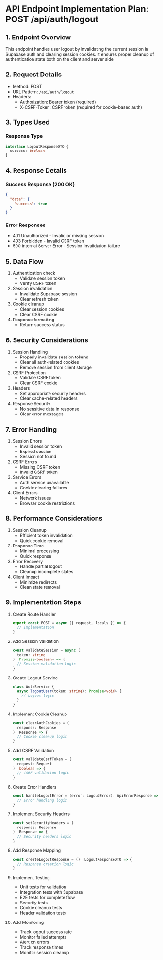 # API Endpoint Implementation Plan: POST /api/auth/logout

## 1. Endpoint Overview
This endpoint handles user logout by invalidating the current session in Supabase auth and clearing session cookies. It ensures proper cleanup of authentication state both on the client and server side.

## 2. Request Details
- Method: POST
- URL Pattern: `/api/auth/logout`
- Headers:
  - Authorization: Bearer token (required)
  - X-CSRF-Token: CSRF token (required for cookie-based auth)

## 3. Types Used
### Response Type
```typescript
interface LogoutResponseDTO {
  success: boolean
}
```

## 4. Response Details
### Success Response (200 OK)
```json
{
  "data": {
    "success": true
  }
}
```

### Error Responses
- 401 Unauthorized - Invalid or missing session
- 403 Forbidden - Invalid CSRF token
- 500 Internal Server Error - Session invalidation failure

## 5. Data Flow
1. Authentication check
   - Validate session token
   - Verify CSRF token
2. Session invalidation
   - Invalidate Supabase session
   - Clear refresh token
3. Cookie cleanup
   - Clear session cookies
   - Clear CSRF cookie
4. Response formatting
   - Return success status

## 6. Security Considerations
1. Session Handling
   - Properly invalidate session tokens
   - Clear all auth-related cookies
   - Remove session from client storage
2. CSRF Protection
   - Validate CSRF token
   - Clear CSRF cookie
3. Headers
   - Set appropriate security headers
   - Clear cache-related headers
4. Response Security
   - No sensitive data in response
   - Clear error messages

## 7. Error Handling
1. Session Errors
   - Invalid session token
   - Expired session
   - Session not found
2. CSRF Errors
   - Missing CSRF token
   - Invalid CSRF token
3. Service Errors
   - Auth service unavailable
   - Cookie clearing failures
4. Client Errors
   - Network issues
   - Browser cookie restrictions

## 8. Performance Considerations
1. Session Cleanup
   - Efficient token invalidation
   - Quick cookie removal
2. Response Time
   - Minimal processing
   - Quick response
3. Error Recovery
   - Handle partial logout
   - Cleanup incomplete states
4. Client Impact
   - Minimize redirects
   - Clean state removal

## 9. Implementation Steps
1. Create Route Handler
   ```typescript
   export const POST = async ({ request, locals }) => {
     // Implementation
   }
   ```

2. Add Session Validation
   ```typescript
   const validateSession = async (
     token: string
   ): Promise<boolean> => {
     // Session validation logic
   }
   ```

3. Create Logout Service
   ```typescript
   class AuthService {
     async logoutUser(token: string): Promise<void> {
       // Logout logic
     }
   }
   ```

4. Implement Cookie Cleanup
   ```typescript
   const clearAuthCookies = (
     response: Response
   ): Response => {
     // Cookie cleanup logic
   }
   ```

5. Add CSRF Validation
   ```typescript
   const validateCsrfToken = (
     request: Request
   ): boolean => {
     // CSRF validation logic
   }
   ```

6. Create Error Handlers
   ```typescript
   const handleLogoutError = (error: LogoutError): ApiErrorResponse => {
     // Error handling logic
   }
   ```

7. Implement Security Headers
   ```typescript
   const setSecurityHeaders = (
     response: Response
   ): Response => {
     // Security headers logic
   }
   ```

8. Add Response Mapping
   ```typescript
   const createLogoutResponse = (): LogoutResponseDTO => {
     // Response creation logic
   }
   ```

9. Implement Testing
   - Unit tests for validation
   - Integration tests with Supabase
   - E2E tests for complete flow
   - Security tests
   - Cookie cleanup tests
   - Header validation tests

10. Add Monitoring
    - Track logout success rate
    - Monitor failed attempts
    - Alert on errors
    - Track response times
    - Monitor session cleanup